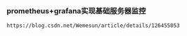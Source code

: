 ### prometheus+grafana实现基础服务器监控
    https://blog.csdn.net/Wemesun/article/details/126455053  
    
    
